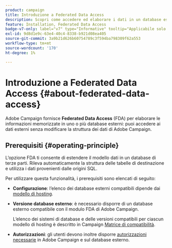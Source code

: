 ```yaml
---
product: campaign
title: Introduzione a Federated Data Access
description: Scopri come accedere ed elaborare i dati in un database esterno
feature: Installation, Federated Data Access
badge-v7-only: label="v7" type="Informative" tooltip="Applicabile solo a Campaign Classic v7"
exl-id: 9d8d1e9c-63e4-40c4-8338-b921d08ea405
source-git-commit: 3a9b21d626b60754789c3f594ba798309f62a553
workflow-type: tm+mt
source-wordcount: '170'
ht-degree: 1%

---
```


# Introduzione a Federated Data Access {#about-federated-data-access}



Adobe Campaign fornisce **Federated Data Access** (FDA) per elaborare le informazioni memorizzate in uno o più database esterni: puoi accedere ai dati esterni senza modificare la struttura dei dati di Adobe Campaign.

## Prerequisiti {#operating-principle}

L’opzione FDA ti consente di estendere il modello dati in un database di terze parti. Rileva automaticamente la struttura delle tabelle di destinazione e utilizza i dati provenienti dalle origini SQL.

Per utilizzare questa funzionalità, i prerequisiti sono elencati di seguito:

* **Configurazione**: l’elenco dei database esterni compatibili dipende dai [modello di hosting](../../installation/using/hosting-models.md).
* **Versione database esterno**: è necessario disporre di un database esterno compatibile con il modulo FDA di Adobe Campaign.

  L’elenco dei sistemi di database e delle versioni compatibili per ciascun modello di hosting è descritto in Campaign [Matrice di compatibilità](../../rn/using/compatibility-matrix.md#FederatedDataAccessFDA).

* **Autorizzazioni**: gli utenti devono inoltre disporre [autorizzazioni necessarie](../../installation/using/remote-database-access-rights.md) in Adobe Campaign e sul database esterno.


